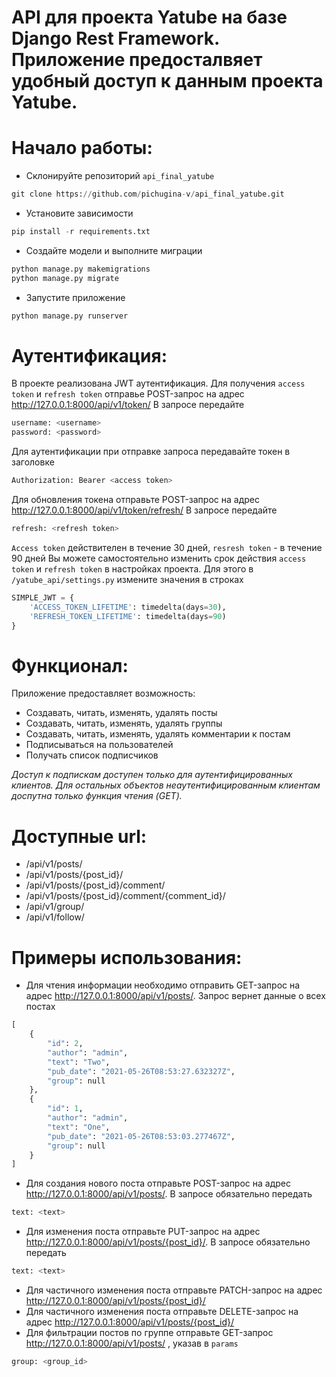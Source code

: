 # API для проекта Yatube на базе Django Rest Framework. Приложение предосталвяет удобный доступ к данным проекта Yatube.


# Начало работы:
* Склонируйте репозиторий `api_final_yatube`
```python
git clone https://github.com/pichugina-v/api_final_yatube.git
```
* Установите зависимости
```python
pip install -r requirements.txt
```
* Создайте модели и выполните миграции
```python
python manage.py makemigrations
python manage.py migrate
```
* Запустите приложение
```python
python manage.py runserver
```


# Аутентификация:
В проекте реализована JWT аутентификация. Для получения `access token` и `refresh token` отправье POST-запрос на адрес http://127.0.0.1:8000/api/v1/token/
В запросе передайте
```python
username: <username> 
password: <password>
```


Для аутентификации при отправке запроса передавайте токен в заголовке 
```python
Authorization: Bearer <access token>
```


Для обновления токена отправьте POST-запрос на адрес http://127.0.0.1:8000/api/v1/token/refresh/
В запросе передайте
```python
refresh: <refresh token>
```

`Access token` действителен в течение 30 дней, `resresh token` - в течение 90 дней
Вы можете самостоятельно изменить срок действия `access token` и `refresh token` в настройках проекта. Для этого в `/yatube_api/settings.py` измените значения в строках
```python
SIMPLE_JWT = {
    'ACCESS_TOKEN_LIFETIME': timedelta(days=30),
    'REFRESH_TOKEN_LIFETIME': timedelta(days=90)
}
```


# Функционал:
Приложение предоставляет возможность:
* Создавать, читать, изменять, удалять посты
* Создавать, читать, изменять, удалять группы
* Создавать, читать, изменять, удалять комментарии к постам
* Подписываться на пользователей
* Получать список подписчиков

*Доступ к подпискам доступен только для аутентифицированных клиентов. Для остальных объектов неаутентифицированным клиентам доспутна только функция чтения (GET).*


# Доступные url:
* /api/v1/posts/
* /api/v1/posts/{post_id}/
* /api/v1/posts/{post_id}/comment/
* /api/v1/posts/{post_id}/comment/{comment_id}/
* /api/v1/group/
* /api/v1/follow/


# Примеры использования:
* Для чтения информации необходимо отправить GET-запрос на адрес http://127.0.0.1:8000/api/v1/posts/. Запрос вернет данные о всех постах
```python
[
    {
        "id": 2,
        "author": "admin",
        "text": "Two",
        "pub_date": "2021-05-26T08:53:27.632327Z",
        "group": null
    },
    {
        "id": 1,
        "author": "admin",
        "text": "One",
        "pub_date": "2021-05-26T08:53:03.277467Z",
        "group": null
    }
]
```

* Для создания нового поста отправьте POST-запрос на адрес http://127.0.0.1:8000/api/v1/posts/. В запросе обязательно передать
```python
text: <text>
```
* Для изменения поста отправьте PUT-запрос на адрес http://127.0.0.1:8000/api/v1/posts/{post_id}/. В запросе обязательно передать
```python
text: <text>
```
* Для частичного изменения поста отправьте PATCH-запрос на адрес http://127.0.0.1:8000/api/v1/posts/{post_id}/
* Для частичного изменения поста отправьте DELETE-запрос на адрес http://127.0.0.1:8000/api/v1/posts/{post_id}/
* Для фильтрации постов по группе отправьте GET-запрос http://127.0.0.1:8000/api/v1/posts/ , указав в `params`
```python
group: <group_id>
```
